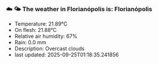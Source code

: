 ### ☁️ 🌤️  The weather in Florianópolis is: Florianópolis

- Temperature: 21.89°C
- On flesh: 21.88°C
- Relative air humidity: 67%
- Rain: 0.0 mm
- Description: Overcast clouds
- last updated: 2025-09-25T01:18:35.241856
